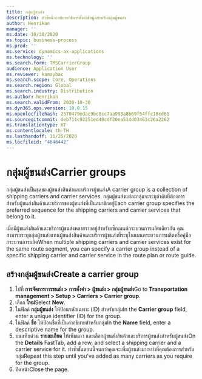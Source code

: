 ```yaml
---
title: กลุ่มผู้ขนส่ง
description: หัวข้อนี้จะอธิบายวิธีการตั้งค่าข้อมูลสำหรับกลุ่มผู้ขนส่ง
author: Henrikan
manager: ''
ms.date: 10/30/2020
ms.topic: business-process
ms.prod: ''
ms.service: dynamics-ax-applications
ms.technology: ''
ms.search.form: TMSCarrierGroup
audience: Application User
ms.reviewer: kamaybac
ms.search.scope: Core, Operations
ms.search.region: Global
ms.search.industry: Distribution
ms.author: henrikan
ms.search.validFrom: 2020-10-30
ms.dyn365.ops.version: 10.0.15
ms.openlocfilehash: 2570479edac9bc8cc7aa998a8b69f54ffc10cd61
ms.sourcegitcommit: deb711c92251ed48cdf20ea514d03461c26a2262
ms.translationtype: HT
ms.contentlocale: th-TH
ms.lasthandoff: 11/25/2020
ms.locfileid: "4646442"
---
```

# <a name="carrier-groups"></a><span data-ttu-id="19f7e-103">กลุ่มผู้ขนส่ง</span><span class="sxs-lookup"><span data-stu-id="19f7e-103">Carrier groups</span></span>

<span data-ttu-id="19f7e-104">กลุ่มผู้ขนส่งเป็นชุดของผู้ขนส่งสินค้าและบริการผู้ขนส่ง</span><span class="sxs-lookup"><span data-stu-id="19f7e-104">A carrier group is a collection of shipping carriers and carrier services.</span></span> <span data-ttu-id="19f7e-105">กลุ่มผู้ขนส่งแต่ละกลุ่มจะระบุลำดับที่ต้องการสำหรับผู้ขนส่งสินค้าและบริการของผู้ขนส่งที่เป็นสมาชิกอยู่</span><span class="sxs-lookup"><span data-stu-id="19f7e-105">Each carrier group specifies the preferred sequence for the shipping carriers and carrier services that belong to it.</span></span>

<span data-ttu-id="19f7e-106">เมื่อมีผู้ขนส่งสินค้าและบริการผู้ขนส่งหลายรายอยู่สำหรับเซ็กเมนต์กระบวนการผลิตเดียวกัน คุณสามารถระบุกลุ่มผู้ขนส่งแทนผู้ขนส่งสินค้าและบริการผู้ขนส่งที่ระบุในแผนกระบวนการผลิตหรือคู่มือกระบวนการผลิต</span><span class="sxs-lookup"><span data-stu-id="19f7e-106">When multiple shipping carriers and carrier services exist for the same route segment, you can specify a carrier group instead of a specific shipping carrier and carrier service in the route plan or route guide.</span></span>

## <a name="create-a-carrier-group"></a><span data-ttu-id="19f7e-107">สร้างกลุ่มผู้ขนส่ง</span><span class="sxs-lookup"><span data-stu-id="19f7e-107">Create a carrier group</span></span>

1. <span data-ttu-id="19f7e-108">ไปที่ **การจัดการการขนส่ง &gt; การตั้งค่า &gt; ผู้ขนส่ง &gt; กลุ่มผู้ขนส่ง**</span><span class="sxs-lookup"><span data-stu-id="19f7e-108">Go to **Transportation management &gt; Setup &gt; Carriers &gt; Carrier group**.</span></span>
1. <span data-ttu-id="19f7e-109">เลือก **ใหม่**</span><span class="sxs-lookup"><span data-stu-id="19f7e-109">Select **New**.</span></span>
1. <span data-ttu-id="19f7e-110">ในฟิลด์ **กลุ่มผู้ขนส่ง** ให้ป้อนรหัสเฉพาะ (ID) สำหรับกลุ่ม</span><span class="sxs-lookup"><span data-stu-id="19f7e-110">In the **Carrier group** field, enter a unique identifier (ID) for the group.</span></span>
1. <span data-ttu-id="19f7e-111">ในฟิลด์ **ชื่อ** ให้ป้อนชื่อที่เป็นคำอธิบายสำหรับกลุ่ม</span><span class="sxs-lookup"><span data-stu-id="19f7e-111">In the **Name** field, enter a descriptive name for the group.</span></span>
1. <span data-ttu-id="19f7e-112">บนแท็บด่วน **รายละเอียด** ให้เพิ่มแถว และเลือกผู้ขนส่งสินค้าและบริการผู้ขนส่งสำหรับผู้ขนส่ง</span><span class="sxs-lookup"><span data-stu-id="19f7e-112">On the **Details** FastTab, add a row, and select a shipping carrier and a carrier service for it.</span></span> <span data-ttu-id="19f7e-113">ทำซ้ำขั้นตอนนี้จนกว่าคุณจะเพิ่มผู้ขนส่งมากเท่าที่คุณต้องการสำหรับกลุ่ม</span><span class="sxs-lookup"><span data-stu-id="19f7e-113">Repeat this step until you've added as many carriers as you require for the group.</span></span>
1. <span data-ttu-id="19f7e-114">ปิดหน้า</span><span class="sxs-lookup"><span data-stu-id="19f7e-114">Close the page.</span></span>
